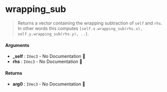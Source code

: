 # wrapping\_sub

>  Returns a vector containing the wrapping subtraction of `self` and `rhs`.
>  In other words this computes `[self.x.wrapping_sub(rhs.x), self.y.wrapping_sub(rhs.y), ..]`.

#### Arguments

- **\_self** : `IVec3` \- No Documentation 🚧
- **rhs** : `IVec3` \- No Documentation 🚧

#### Returns

- **arg0** : `IVec3` \- No Documentation 🚧